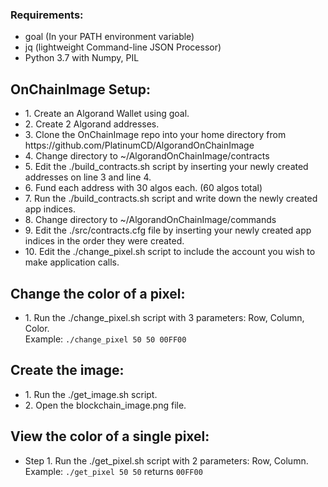 <h3>Requirements:</h3>
<ul>
    <li>goal (In your PATH environment variable)</li>
    <li>jq (lightweight Command-line JSON Processor)</li>
    <li>Python 3.7 with Numpy, PIL</li>
</ul>

<h2>OnChainImage Setup:</h2>
<ul>
    <li>1. Create an Algorand Wallet using goal.</li>
    <li>2. Create 2 Algorand addresses.</li>
    <li>3. Clone the OnChainImage repo into your home directory from https://github.com/PlatinumCD/AlgorandOnChainImage</li>
    <li>4. Change directory to ~/AlgorandOnChainImage/contracts</li>
    <li>5. Edit the ./build_contracts.sh script by inserting your newly created addresses on line 3 and line 4.</li>
    <li>6. Fund each address with 30 algos each. (60 algos total)</li>
    <li>7. Run the ./build_contracts.sh script and write down the newly created app indices.</li>
    <li>8. Change directory to ~/AlgorandOnChainImage/commands</li>
    <li>9. Edit the ./src/contracts.cfg file by inserting your newly created app indices in the order they were created.</li>
    <li>10. Edit the ./change_pixel.sh script to include the account you wish to make application calls.</li>
</ul>
    
<h2>Change the color of a pixel:</h2>
<ul>
    <li>1. Run the ./change_pixel.sh script with 3 parameters: Row, Column, Color.</li>
    Example: <code>./change_pixel 50 50 00FF00</code>
</ul>
    
<h2>Create the image:</h2>
<ul>
    <li>1. Run the ./get_image.sh script.</li>
    <li>2. Open the blockchain_image.png file.</li>
</ul>

<h2>View the color of a single pixel:</h2>
<ul>
    <li>Step 1. Run the ./get_pixel.sh script with 2 parameters: Row, Column.</li>
    Example: <code>./get_pixel 50 50</code> returns <code>00FF00</code>
</ul>
